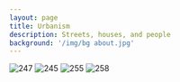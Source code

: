 ```yaml
---
layout: page
title: Urbanism
description: Streets, houses, and people
background: '/img/bg about.jpg'
---
```


![247](\img\urbanism\DSC_0247.JPG)
![245](\img\urbanism\DSC_0245.JPG)
![255](\img\urbanism\DSC_0255.JPG)
![258](\img\urbanism\DSC_0258.JPG)